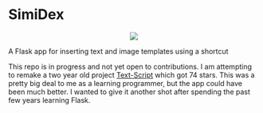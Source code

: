 # SimiDex

<p align="center">
    <a href="https://www.gnu.org/licenses/gpl-3.0.en.html">
        <img src="https://img.shields.io/badge/license-GPL%20v3-blue" /></a>
</p>

A Flask app for inserting text and image templates using a shortcut

This repo is in progress and not yet open to contributions. I am attempting to remake a two year old project 
[Text-Script](https://github.com/GeorgeCiesinski/text-script) which got 74 stars. This was a pretty big deal to me as a
learning programmer, but the app could have been much better. I wanted to give it another shot after spending
the past few years learning Flask. 

